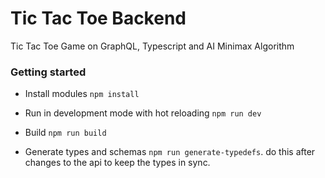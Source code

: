 # Tic Tac Toe Backend

Tic Tac Toe Game on GraphQL, Typescript and AI Minimax Algorithm

### Getting started 

- Install modules `npm install`

- Run in development mode with hot reloading `npm run dev`

- Build `npm run build`

- Generate types and schemas `npm run generate-typedefs`. do this after changes to the api to keep the types in sync.
